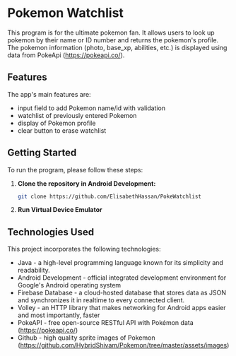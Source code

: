 # Pokemon Watchlist

This program is for the ultimate pokemon fan. It allows users to look up pokemon by their name or ID number and returns the pokemon's profile. The pokemon information (photo, base_xp, abilities, etc.) is displayed using data from PokeApi (https://pokeapi.co/). 

## Features 

The app's main features are:

* input field to add Pokemon name/id with validation
* watchlist of previously entered Pokemon
* display of Pokemon profile
* clear button to erase watchlist


## Getting Started

To run the program, please follow these steps:

1. **Clone the repository in Android Development:**

   ```bash
   git clone https://github.com/ElisabethHassan/PokeWatchlist
   ```

2. **Run Virtual Device Emulator**


## Technologies Used

This project incorporates the following technologies:

* Java - a high-level programming language known for its simplicity and readability.
* Android Development - official integrated development environment for Google's Android operating system
* Firebase Database - a cloud-hosted database that stores data as JSON and synchronizes it in realtime to every connected client.
* Volley - an HTTP library that makes networking for Android apps easier and most importantly, faster
* PokeAPI - free open-source RESTful API with Pokémon data (https://pokeapi.co/)
* Github - high quality sprite images of Pokemon (https://github.com/HybridShivam/Pokemon/tree/master/assets/images)
